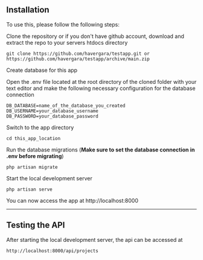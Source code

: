 ## Installation
To use this, please follow the following steps:

Clone the repository or if you don't have github account, download and extract the repo to your servers htdocs directory

    git clone https://github.com/havergara/testapp.git or https://github.com/havergara/testapp/archive/main.zip    
     
Create database for this app

Open the .env file located at the root directory of the cloned folder with your text editor and make the following necessary configuration for the database connection

    DB_DATABASE=name_of_the_database_you_created
    DB_USERNAME=your_database_username
    DB_PASSWORD=your_database_password

Switch to the app directory

    cd this_app_location

Run the database migrations (**Make sure to set the database connection in .env before migrating**)

    php artisan migrate

Start the local development server

    php artisan serve

You can now access the app at http://localhost:8000

---

## Testing the API

After starting the local development server, the api can be accessed at

    http://localhost:8000/api/projects

